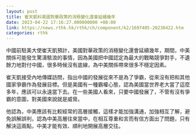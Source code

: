 ```yaml
---
layout: post
title: 崔天凱料美國對華政策的消極變化還會延續幾年
date: 2023-04-22 17:16:27.000000000 +08:00
link: https://news.rthk.hk/rthk/ch/component/k2/1697405-20230422.htm
categories: rthk
---
```


中國前駐美大使崔天凱預計，美國對華政策的消極變化還會延續幾年，期間，中美關係可能發生驚濤駭浪的事情，因為美國把中國認定為最大的戰略競爭對手，不遺餘力地對付中國，很多時候沒有底線，為中美關係帶來很多不穩定因素。

崔天凱接受內地傳媒訪問，指出中國的發展從來不是為了爭霸，從來沒有把和其他國家爭霸作為發展目標。但是美國有一種霸權心態，認為美國當世界老大當了這麼多年，應該可以永遠當下去。在一些美國人看來，只要中國發展了，不管有沒有爭霸的意圖，對美國來說就是威脅。 

他認為，中美應該有比較經常的高層接觸，這樣才能加強溝通，加強相互了解，避免誤解誤判，認為中美高層往來當中，在相互尊重和言而有信方面出了問題，只有解決這兩點，中美才能有效、順利地開展高層交往。
